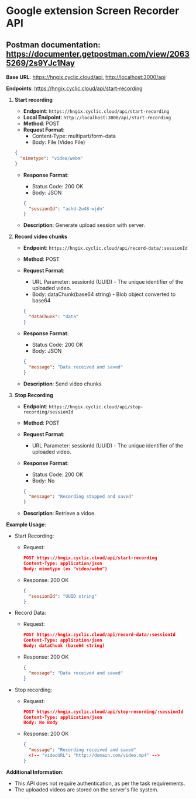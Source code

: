# Google extension Screen Recorder API

## Postman documentation: https://documenter.getpostman.com/view/20635269/2s9YJc1Nay

**Base URL**: <https://hngix.cyclic.cloud/api>, <http://localhost:3000/api>

**Endpoints**:
https://hngix.cyclic.cloud/api/start-recording

1. **Start recording**

   - **Endpoint**: `https://hngix.cyclic.cloud/api/start-recording`
   - **Local Endpoint**: `http://localhost:3000/api/start-recording`
   - **Method**: POST
   - **Request Format**:
     - Content-Type: multipart/form-data
     - Body: File (Video File)

   ```json
   {
     "mimetype": "video/webm"
   }
   ```

   - **Response Format**:

     - Status Code: 200 OK
     - Body: JSON

     ```json
     {
       "sessionId": "ashd-2u48-wjdn"
     }
     ```

   - **Description**: Generate upload session with server.

2. **Record video chunks**

   - **Endpoint**: `https://hngix.cyclic.cloud/api/record-data/:sessionId`
   - **Method**: POST
   - **Request Format**:

     - URL Parameter: sessionId (UUID) - The unique identifier of the uploaded video.
     - Body: dataChunk(base64 string) - Blob object converted to base64

     ```json
     {
       "dataChunk": "data"
     }
     ```

   - **Response Format**:

     - Status Code: 200 OK
     - Body: JSON

     ```json
     {
       "message": "Data received and saved"
     }
     ```

   - **Description**: Send video chunks

3. **Stop Recording**

   - **Endpoint**: `https://hngix.cyclic.cloud/api/stop-recording/sessionId`
   - **Method**: POST
   - **Request Format**:
     - URL Parameter: sessionId (UUID) - The unique identifier of the uploaded video.
   - **Response Format**:

     - Status Code: 200 OK
     - Body: No

     ```json
     {
       "message": "Recording stopped and saved"
     }
     ```

   - **Description**: Retrieve a vidoe.

**Example Usage**:

- Start Recording:

  - Request:

    ```json
    POST https://hngix.cyclic.cloud/api/start-recording
    Content-Type: application/json
    Body: mimetype (ex "video/webm")
    ```

  - Response:
    200 OK

    ```json
    {
      "sessionId": "UUID string"
    }
    ```

- Record Data:

  - Request:

    ```json
    POST https://hngix.cyclic.cloud/api/record-data/:sessionId
    Content-Type: application/json
    Body: dataChunk (base64 string)
    ```

  - Response:
    200 OK

    ```json
    {
      "message": "Data received and saved"
    }
    ```

- Stop recording:

  - Request:

    ```json
    POST https://hngix.cyclic.cloud/api/stop-recording/:sessionId
    Content-Type: application/json
    Body: No Body
    ```

  - Response:
    200 OK

    ```json
    {
      "message": "Recording received and saved"
      <!-- "videoURL": "http://domain.com/video.mp4" -->
    }
    ```

**Additional Information**:

- This API does not require authentication, as per the task requirements.
- The uploaded videos are stored on the server's file system.
